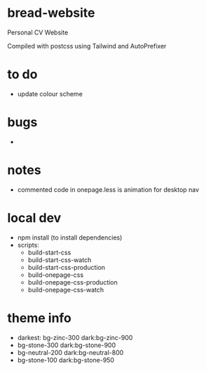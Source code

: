 # bread-website
Personal CV Website

Compiled with postcss using Tailwind and AutoPrefixer

# to do
- update colour scheme

# bugs
-

# notes
- commented code in onepage.less is animation for desktop nav

# local dev
- npm install (to install dependencies)
- scripts:
	- build-start-css
	- build-start-css-watch
	- build-start-css-production
	- build-onepage-css
	- build-onepage-css-production
	- build-onepage-css-watch

# theme info
- darkest: bg-zinc-300 dark:bg-zinc-900
- bg-stone-300 dark:bg-stone-900
- bg-neutral-200 dark:bg-neutral-800
- bg-stone-100 dark:bg-stone-950
